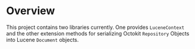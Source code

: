 # Overview

This project contains two libraries currently. One provides `LuceneContext` and the other extension methods for serializing Octokit `Repository` Objects into Lucene `Document` objects.

